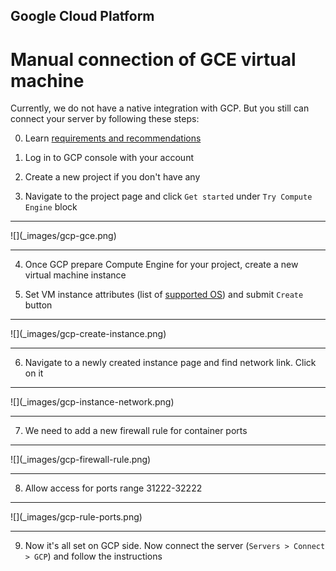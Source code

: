 ## Google Cloud Platform

# Manual connection of GCE virtual machine

Currently, we do not have a native integration with GCP. But you still can connect your server by following these steps:

0. Learn [requirements and recommendations](/servers/connect/README.md)

1. Log in to GCP console with your account 

2. Create a new project if you don't have any

3. Navigate to the project page and click `Get started` under `Try Compute Engine` block
<hr>![](_images/gcp-gce.png)<hr>

4. Once GCP prepare Compute Engine for your project, create a new virtual machine instance

5. Set VM instance attributes (list of [supported OS](/servers/supported-os.md)) and submit `Create` button
<hr>![](_images/gcp-create-instance.png)<hr>

6. Navigate to a newly created instance page and find network link. Click on it
<hr>![](_images/gcp-instance-network.png)<hr>

7. We need to add a new firewall rule for container ports 
<hr>![](_images/gcp-firewall-rule.png)<hr>

8. Allow access for ports range 31222-32222 
<hr>![](_images/gcp-rule-ports.png)<hr>

9. Now it's all set on GCP side. Now connect the server (`Servers > Connect > GCP`) and follow the instructions